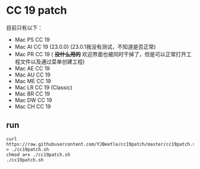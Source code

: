 # CC 19 patch

目前只有以下：

* Mac PS CC 19
* Mac AI CC 19 (23.0.0) (23.0.1我没有测试，不知道是否正常)
* Mac PR CC 19 ( **~~没什么用的~~** 欢迎界面也被同时干掉了，但是可以正常打开工程文件以及通过菜单创建工程)
* Mac AE CC 19
* Mac AU CC 19
* Mac ME CC 19
* Mac LR CC 19 (Classic)
* Mac BR CC 19
* Mac DW CC 19
* Mac CH CC 19

## run
```
curl https://raw.githubusercontent.com/YJBeetle/cc19patch/master/cc19patch.sh > ./cc19patch.sh
chmod a+x ./cc19patch.sh
./cc19patch.sh
```
